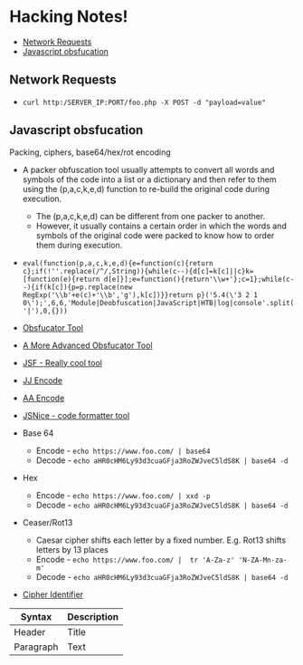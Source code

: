 # Hacking Notes!
  - [Network Requests](#network-requests)
  - [Javascript obsfucation](#javascript-obsfucation)

## Network Requests

* `curl http:/SERVER_IP:PORT/foo.php -X POST -d "payload=value"`

## Javascript obsfucation

Packing, ciphers, base64/hex/rot encoding

* A packer obfuscation tool usually attempts to convert all words and symbols of the code into a list or a dictionary and then refer to them using the (p,a,c,k,e,d) function to re-build the original code during execution. 
  - The (p,a,c,k,e,d) can be different from one packer to another. 
  - However, it usually contains a certain order in which the words and symbols of the original code were packed to know how to order them during execution.
* `eval(function(p,a,c,k,e,d){e=function(c){return c};if(!''.replace(/^/,String)){while(c--){d[c]=k[c]||c}k=[function(e){return d[e]}];e=function(){return'\\w+'};c=1};while(c--){if(k[c]){p=p.replace(new RegExp('\\b'+e(c)+'\\b','g'),k[c])}}return p}('5.4(\'3 2 1 0\');',6,6,'Module|Deobfuscation|JavaScript|HTB|log|console'.split('|'),0,{}))`
* [Obsfucator Tool](https://beautifytools.com/javascript-obfuscator.php)
* [A More Advanced Obsfucator Tool](https://obfuscator.io)
* [JSF - Really cool tool](http://www.jsfuck.com/)
* [JJ Encode](https://utf-8.jp/public/jjencode.html)
* [AA Encode](https://utf-8.jp/public/aaencode.html)

* [JSNice - code formatter tool](http://www.jsnice.org/)

* Base 64
  - Encode - `echo https://www.foo.com/ | base64`
  - Decode - `echo aHR0cHM6Ly93d3cuaGFja3RoZWJveC5ldS8K | base64 -d`

* Hex
  - Encode - `echo https://www.foo.com/ | xxd -p`
  - Decode - `echo aHR0cHM6Ly93d3cuaGFja3RoZWJveC5ldS8K | base64 -d`

* Ceaser/Rot13
  - Caesar cipher shifts each letter by a fixed number. E.g. Rot13 shifts letters by 13 places
  - Encode - `echo https://www.foo.com/ |  tr 'A-Za-z' 'N-ZA-Mn-za-m'`
  - Decode - `echo aHR0cHM6Ly93d3cuaGFja3RoZWJveC5ldS8K | base64 -d`

* [Cipher Identifier](https://www.boxentriq.com/code-breaking/cipher-identifier)




| Syntax | Description |
| ----------- | ----------- |
| Header | Title |
| Paragraph | Text |